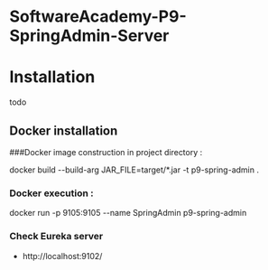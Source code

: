 # SoftwareAcademy-P9-SpringAdmin-Server

# Installation
todo
## Docker installation
###Docker image construction in project directory :

docker build --build-arg JAR_FILE=target/*.jar -t p9-spring-admin .

### Docker execution :

docker run -p 9105:9105 --name SpringAdmin p9-spring-admin

### Check Eureka server
* http://localhost:9102/
